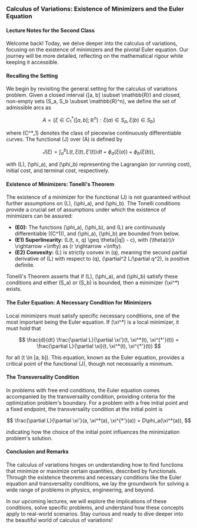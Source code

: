 ### Calculus of Variations: Existence of Minimizers and the Euler Equation

#### Lecture Notes for the Second Class

Welcome back! Today, we delve deeper into the calculus of variations, focusing on the existence of minimizers and the pivotal Euler equation. Our journey will be more detailed, reflecting on the mathematical rigour while keeping it accessible.

#### Recalling the Setting

We begin by revisiting the general setting for the calculus of variations problem. Given a closed interval \([a, b] \subset \mathbb{R}\) and closed, non-empty sets \(S_a, S_b \subset \mathbb{R}^n\), we define the set of admissible arcs as

$$
A = \{\xi \in C^*_1([a, b]; \mathbb{R}^n) : \xi(a) \in S_a, \xi(b) \in S_b\}
$$

where \(C^*_1\) denotes the class of piecewise continuously differentiable curves. The functional \(J\) over \(A\) is defined by

$$
J(\xi) = \int_a^b L(t, \xi(t), \xi'(t))dt + \phi_a(\xi(a)) + \phi_b(\xi(b)),
$$

with \(L\), \(\phi_a\), and \(\phi_b\) representing the Lagrangian (or running cost), initial cost, and terminal cost, respectively.

#### Existence of Minimizers: Tonelli's Theorem

The existence of a minimizer for the functional \(J\) is not guaranteed without further assumptions on \(L\), \(\phi_a\), and \(\phi_b\). The Tonelli conditions provide a crucial set of assumptions under which the existence of minimizers can be assured:

- **(E0):** The functions \(\phi_a\), \(\phi_b\), and \(L\) are continuously differentiable (\(C^1\)), and \(\phi_a\), \(\phi_b\) are bounded from below.
- **(E1) Superlinearity:** \(L(t, x, q) \geq \theta(\|q\|) - c\), with \(\theta(r)/r \rightarrow +\infty\) as \(r \rightarrow +\infty\).
- **(E2) Convexity:** \(L\) is strictly convex in \(q\), meaning the second partial derivative of \(L\) with respect to \(q\), \(\partial^2 L/\partial q^2\), is positive definite.

Tonelli's Theorem asserts that if \(L\), \(\phi_a\), and \(\phi_b\) satisfy these conditions and either \(S_a\) or \(S_b\) is bounded, then a minimizer \(\xi^*\) exists.

#### The Euler Equation: A Necessary Condition for Minimizers

Local minimizers must satisfy specific necessary conditions, one of the most important being the Euler equation. If \(\xi^*\) is a local minimizer, it must hold that

$$
\frac{d}{dt} \frac{\partial L}{\partial \xi'}(t, \xi^*(t), \xi^{*'}(t)) = \frac{\partial L}{\partial \xi}(t, \xi^*(t), \xi^{*'}(t))
$$

for all \(t \in [a, b]\). This equation, known as the Euler equation, provides a critical point of the functional \(J\), though not necessarily a minimum.

#### The Transversality Condition

In problems with free end conditions, the Euler equation comes accompanied by the transversality condition, providing criteria for the optimization problem's boundary. For a problem with a free initial point and a fixed endpoint, the transversality condition at the initial point is

$$
\frac{\partial L}{\partial \xi'}(a, \xi^*(a), \xi^{*'}(a)) = D\phi_a(\xi^*(a)),
$$

indicating how the choice of the initial point influences the minimization problem's solution.

#### Conclusion and Remarks

The calculus of variations hinges on understanding how to find functions that minimize or maximize certain quantities, described by functionals. Through the existence theorems and necessary conditions like the Euler equation and transversality conditions, we lay the groundwork for solving a wide range of problems in physics, engineering, and beyond.

In our upcoming lectures, we will explore the implications of these conditions, solve specific problems, and understand how these concepts apply to real-world scenarios. Stay curious and ready to dive deeper into the beautiful world of calculus of variations!